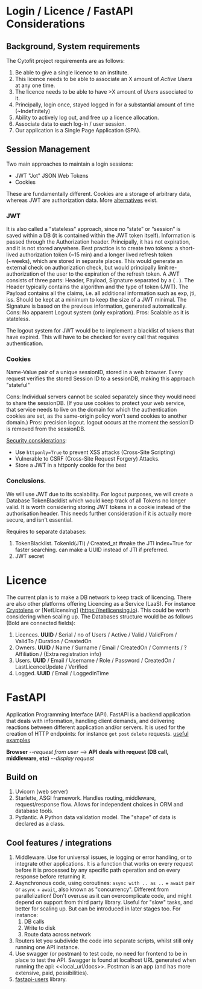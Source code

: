 # Login / Licence / FastAPI Considerations

## Background, System requirements

The Cytofit project requirements are as follows:

1. Be able to give a single licence to an institute.
2. This licence needs to be able to associate an X amount of *Active Users* at any one time.
3. The licence needs to be able to have >X amount of *Users* associated to it.
4. Principally, login once, stayed logged in for a substantial amount of time (~Indefinitely)
5. Ability to actively log out, and free up a licence allocation.
6. Associate data to each log-in / user session.
7. Our application is a Single Page Application (SPA).

## Session Management

Two main approaches to maintain a login sessions:

- JWT "Jot" JSON Web Tokens
- Cookies

These are fundamentally different. Cookies are a storage of arbitrary data, whereas JWT are authorization data. More [alternatives](https://fastapi-users.github.io/fastapi-users/latest/configuration/authentication/) exist.

### JWT
It is also called a "stateless" approach, since no “state” or “session” is saved within a DB (it is contained within the JWT token itself). Information is passed through the Authorization header. 
Principally, it has not expiration, and it is not stored anywhere. Best practice is to create two tokens: a short-lived authorization token (~15 min) and a longer lived refresh token (~weeks), which are stored in separate places. This would generate an external check on authorization check, but would principally limit re-authorization of the user to the expiration of the refresh token. A JWT consists of three parts: Header, Payload, Signature separated by a ( . ). The Header typically contains the algorithm and the type of token (JWT). The Payload contains all the claims, i.e. all additional information such as exp, jti, iss. Should be kept at a minimum to keep the size of a JWT minimal. The Signature is based on the previous information, generated automatically.
Cons: No apparent Logout system (only expiration).
Pros: Scalable as it is stateless.

The logout system for JWT would be to implement a blacklist of tokens that have expired. This will have to be checked for every call that requires authentication. 

### Cookies
Name-Value pair of a unique sessionID, stored in a web browser. Every request verifies the stored Session ID to a sessionDB, making this approach "stateful"
 
Cons:  Individual servers cannot be scaled separately since they would need to share the sessionDB. (If you use cookies to protect your web service, that service needs to live on the domain for which the authentication cookies are set, as the same-origin policy won't send cookies to another domain.)
Pros: precision logout. logout occurs at the moment the sessionID is removed from the sessionDB.

[Security considerations](https://stackoverflow.com/questions/41614259/jwt-authentication-refresh-token-implementation?rq=3):
- Use `httponly=True` to prevent XSS attacks (Cross-Site Scripting)
- Vulnerable to CSRF (Cross-Site Request Forgery) Attacks. 
- Store a JWT in a httponly cookie for the best 

### Conclusions.
We will use JWT due to its scalability. For logout purposes, we will create a Database TokenBlacklist which would keep track of all Tokens no longer valid. 
It is worth considering storing JWT tokens in a cookie instead of the authorisation header. This needs further consideration if it is actually more secure, and isn't essential.

Requires to separate databases:
1. TokenBlacklist. TokenId(JTI) / Created_at      #make the JTI index=True for faster searching. can make a UUID instead of JTI if preferred. 
2. JWT secret

# Licence
The current plan is to make a DB network to keep track of licencing. There are also other platforms offering Licencing as a Service (LaaS). For instance [Cryptolens](https://help.cryptolens.io) or [NetLicensing] (https://netlicensing.io). This could be worth considering when scaling up. 
The Databases structure would be as follows (Bold are connected fields):

1. Licences. **UUID** / Serial / no of Users / Active / Valid / ValidFrom / ValidTo / Duration / CreatedOn
2. Owners. **UUID** / Name / Surname / Email / CreatedOn / Comments / ?Affiliation / {Extra registration info}
3. Users. **UUID** / Email / Username / Role / Password / CreatedOn / LastLicenceUpdate / Verified
4. Logged. **UUID** / Email / LoggedInTime


# FastAPI

Application Programming Interface (API). FastAPI is a backend application that deals with information, handling client demands, and delivering reactions between different application and/or servers. It is used for the creation of HTTP endpoints: for instance `get` `post`  `delete` requests.
[useful examples](https://refine.dev/blog/introduction-to-fast-api/#file-uploads)

**Browser** --*request from user* --> **API deals with request (DB call, middleware, etc)** --*display request*

## Build on

1. Uvicorn (web server)
2. Starlette, ASGI framework. Handles routing, middleware, request/response flow. Allows for independent choices in ORM and database tools. 
3. Pydantic. A Python data validation model. The "shape" of data is declared as a class.

## Cool features / integrations

1. Middleware. Use for universal issues, ie logging or error handling, or to integrate other applications.  It is a function that works on every request before it is processed by any specific path operation and on every response before returning it.
2. Asynchronous code, using coroutines: `async with .. as ..` + `await` pair or `async` + `await`, also known as "concurrency". Different from parallelization! Don't overuse as it can overcomplicate code, and might depend on support from third party library. Useful for "slow" tasks, and better for scaling up. But can be introduced in later stages too. For instance:
   1. DB calls
   2. Write to disk
   3. Route data across network
3. Routers let you subdivide the code into separate scripts, whilst still only running one API instance.
4. Use swagger (or postman) to test code, no need for frontend to be in place to test the API. Swagger is found at localhost URL generated when running the api: <<local_url/docs>>.  Postman is an app (and has more extensive, paid, possibilities).
5. [fastapi-users](https://fastapi-users.github.io/fastapi-users/latest/) library.
